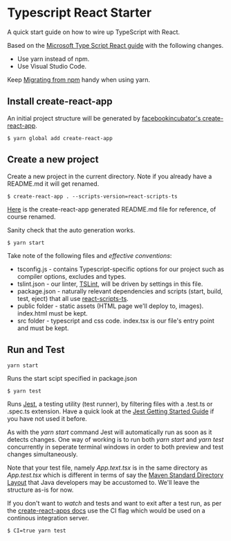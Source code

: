 # Typescript React Starter

A quick start guide on how to wire up TypeScript with React.

Based on the [Microsoft Type Script React guide](https://github.com/Microsoft/TypeScript-React-Starter) with the following changes.

* Use yarn instead of npm.
* Use Visual Studio Code.

Keep [Migrating from npm](https://yarnpkg.com/lang/en/docs/migrating-from-npm/) handy when using yarn.

## Install create-react-app

An initial project structure will be generated by [facebookincubator's create-react-app](https://github.com/facebookincubator/create-react-app).

```
$ yarn global add create-react-app
```

## Create a new project

Create a new project in the current directory. Note if you already have a README.md it will get renamed.

```
$ create-react-app . --scripts-version=react-scripts-ts
```

[Here](create-react-app-README.md) is the create-react-app generated README.md file for reference, of course renamed.

Sanity check that the auto generation works.

```
$ yarn start
```

Take note of the following files and *effective conventions*:

* tsconfig.js - contains Typescript-specific options for our project such as compiler options, excludes and types.
* tslint.json - our linter, [TSLint](https://palantir.github.io/tslint/), will be driven by settings in this file.
* package.json - naturally relevant dependencies and scripts (start, build, test, eject) that all use [react-scripts-ts](https://github.com/wmonk/create-react-app-typescript).
* public folder - static assets (HTML page we'll deploy to, images). index.html must be kept.
* src folder - typescript and css code. index.tsx is our file's entry point and must be kept.

## Run and Test

```
yarn start
```

Runs the start scipt specified in package.json

```
$ yarn test
```

Runs [Jest](https://facebook.github.io/jest/), a testing utility (test runner), by filtering files with a .test.ts or .spec.ts extension. Have a quick look at the [Jest Getting Started Guide](https://facebook.github.io/jest/docs/en/getting-started.html) if you have not used it before.

As with the *yarn start* command Jest will automatically run as soon as it detects changes. One way of working is to run both *yarn start* and *yarn test* concurrently in seperate terminal windows in order to both preview and test changes simultaneously.

Note that your test file, namely *App.text.tsx* is in the same directory as *App.test.tsx* which is different in terms of say the [Maven Standard Directory Layout](https://maven.apache.org/guides/introduction/introduction-to-the-standard-directory-layout.html) that Java developers may be accustomed to. We'll leave the structure as-is for now.

If you don't want to *watch* and tests and want to exit after a test run, as per the [create-react-apps docs](https://github.com/facebookincubator/create-react-app/blob/master/packages/react-scripts/template/README.md#continuous-integration) use the CI flag which would be used on a continous integration server.

```
$ CI=true yarn test
```


